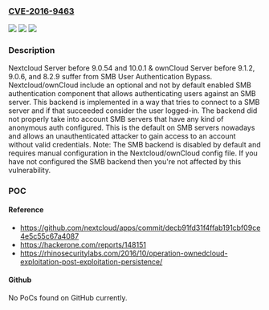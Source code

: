 ### [CVE-2016-9463](https://cve.mitre.org/cgi-bin/cvename.cgi?name=CVE-2016-9463)
![](https://img.shields.io/static/v1?label=Product&message=Nextcloud%20Server%20%26%20ownCloud%20Server%20Nextcloud%20Server%20before%209.0.54%20and%2010.0.1%20%26%20ownCloud%20Server%20before%209.1.2%2C%209.0.6%2C%20and%208.2.9&color=blue)
![](https://img.shields.io/static/v1?label=Version&message=n%2Fa&color=blue)
![](https://img.shields.io/static/v1?label=Vulnerability&message=Incorrect%20Implementation%20of%20Authentication%20Algorithms%20(CWE-303)&color=brighgreen)

### Description

Nextcloud Server before 9.0.54 and 10.0.1 & ownCloud Server before 9.1.2, 9.0.6, and 8.2.9 suffer from SMB User Authentication Bypass. Nextcloud/ownCloud include an optional and not by default enabled SMB authentication component that allows authenticating users against an SMB server. This backend is implemented in a way that tries to connect to a SMB server and if that succeeded consider the user logged-in. The backend did not properly take into account SMB servers that have any kind of anonymous auth configured. This is the default on SMB servers nowadays and allows an unauthenticated attacker to gain access to an account without valid credentials. Note: The SMB backend is disabled by default and requires manual configuration in the Nextcloud/ownCloud config file. If you have not configured the SMB backend then you're not affected by this vulnerability.

### POC

#### Reference
- https://github.com/nextcloud/apps/commit/decb91fd31f4ffab191cbf09ce4e5c55c67a4087
- https://hackerone.com/reports/148151
- https://rhinosecuritylabs.com/2016/10/operation-ownedcloud-exploitation-post-exploitation-persistence/

#### Github
No PoCs found on GitHub currently.

